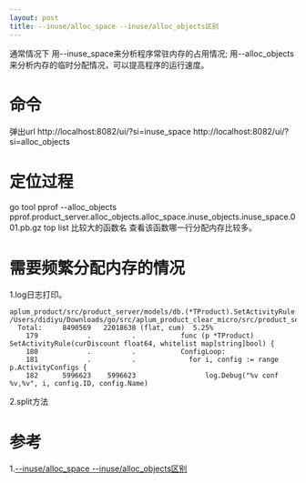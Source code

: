 ```yaml
---
layout: post
title: --inuse/alloc_space --inuse/alloc_objects区别
---
```


通常情况下
用--inuse_space来分析程序常驻内存的占用情况;
用--alloc_objects来分析内存的临时分配情况，可以提高程序的运行速度。

# 命令
弹出url
http://localhost:8082/ui/?si=inuse_space
http://localhost:8082/ui/?si=alloc_objects

# 定位过程
go tool pprof --alloc_objects pprof.product_server.alloc_objects.alloc_space.inuse_objects.inuse_space.001.pb.gz 
top
list 比较大的函数名
查看该函数哪一行分配内存比较多。

# 需要频繁分配内存的情况
1.log日志打印。
```
aplum_product/src/product_server/models/db.(*TProduct).SetActivityRule
/Users/didiyu/Downloads/go/src/aplum_product_clear_micro/src/product_server/models/db/set_discount_product.go
  Total:     8490569   22018638 (flat, cum)  5.25%
    179            .          .           func (p *TProduct) SetActivityRule(curDiscount float64, whitelist map[string]bool) { 
    180            .          .           ConfigLoop: 
    181            .          .           	for i, config := range p.ActivityConfigs { 
    182      5996623    5996623                 log.Debug("%v conf %v,%v", i, config.ID, config.Name) 
```
2.split方法

# 参考
1.[--inuse/alloc_space --inuse/alloc_objects区别](https://lrita.github.io/2017/05/26/golang-memory-pprof/#--inusealloc_space---inusealloc_objects%E5%8C%BA%E5%88%AB)